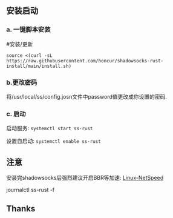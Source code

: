 

## 安装启动
###  a. 一键脚本安装
#安装/更新

```
source <(curl -sL https://raw.githubusercontent.com/honcur/shadowsocks-rust-install/main/install.sh)

```
### b.更改密码
将/usr/local/ss/config.josn文件中password值更改成你设置的密码.

###  c. 启动

启动服务: `systemctl start ss-rust`   

设置自启动: `systemctl enable ss-rust`

## 注意
安装完shadowsocks后强烈建议开启BBR等加速: [Linux-NetSpeed](https://github.com/chiakge/Linux-NetSpeed)  

journalctl ss-rust -f
## Thanks
